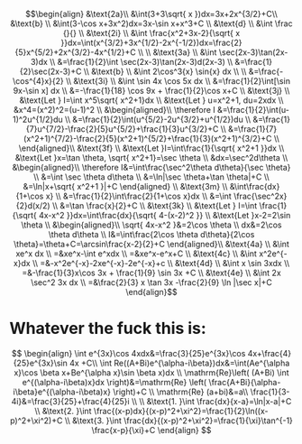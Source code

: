 $$\begin{align}
&\text{2a}\\
&\int(3+3\sqrt{ x })dx=3x+2x^{3/2}+C\\
&\text{b} \\
&\int(3-\cos x+3x^2)dx=3x-\sin x+x^3+C \\
&\text{d} \\
&\int \frac {}{} \\
&\text{2i} \\
&\int \frac{x^2+3x-2}{\sqrt{ x }}dx=\int(x^{3/2}+3x^{1/2}-2x^{-1/2})dx=\frac{2}{5}x^{5/2}+2x^{3/2}-4x^{1/2}+C \\
 \\
&\text{3a} \\
&\int \sec(2x-3)\tan(2x-3)dx \\
&=\frac{1}{2}\int \sec(2x-3)\tan(2x-3)d(2x-3) \\
&=\frac{1}{2}\sec(2x-3)+C \\
&\text{b} \\
&\int 2\cos^3{x} \sin{x} dx \\
 \\
&=\frac{-\cos^{4}x}{2} \\
&\text{3i} \\
&\int \sin 4x \cos 5x dx \\
&=\frac{1}{2}\int[\sin 9x-\sin x] dx \\
&=-\frac{1}{18} \cos 9x + \frac{1}{2}\cos x+C \\
&\text{3j} \\
&\text{Let } I=\int x^5\sqrt{ x^2+1}dx \\
&\text{Let } u=x^2+1, du=2xdx \\
&x^4=(x^2)^2=(u-1)^2 \\
&\begin{aligned}\\
\therefore I &=\frac{1}{2}\int(u-1)^2u^{1/2}du \\
&=\frac{1}{2}\int(u^{5/2}-2u^{3/2}+u^{1/2})du \\
&=\frac{1}{7}u^{7/2}-\frac{2}{5}u^{5/2}+\frac{1}{3}u^{3/2}+C \\
&=\frac{1}{7}(x^2+1)^{7/2}-\frac{2}{5}(x^2+1)^{5/2}+\frac{1}{3}(x^2+1)^{3/2}+C \\
\end{aligned}\\
&\text{3f} \\
&\text{Let }I=\int\frac{1}{\sqrt{ x^2+1 }}dx \\
&\text{Let }x=\tan \theta, \sqrt{ x^2+1}=\sec \theta \\
&dx=\sec^2d\theta \\
&\begin{aligned}\\
\therefore I&=\int\frac{\sec^2\theta d\theta}{\sec \theta} \\
&=\int \sec \theta d\theta \\
&=\ln|\sec \theta+\tan \theta|+C \\
&=\ln|x+\sqrt{ x^2+1 }|+C
\end{aligned} \\
&\text{3m} \\
&\int\frac{dx}{1+\cos x} \\
&=\frac{1}{2}\int\frac{2}{1+\cos x}dx \\
&=\int \frac{\sec^2x}{2}d(x/2) \\
&=\tan \frac{x}{2}+C \\
&\text{3k} \\
&\text{Let } I=\int \frac{1}{\sqrt{ 4x-x^2 }}dx=\int\frac{dx}{\sqrt{ 4-(x-2)^2 }} \\
&\text{Let }x-2=2\sin \theta \\
&\begin{aligned}\\
\sqrt{ 4x-x^2 }&=2\cos \theta \\
dx&=2\cos \theta d\theta \\
I&=\int\frac{2\cos \theta d\theta}{2\cos \theta}=\theta+C=\arcsin\frac{x-2}{2}+C
\end{aligned}\\
&\text{4a} \\
&\int xe^x dx \\
=&xe^x-\int e^xdx \\
=&xe^x-e^x+C \\
&\text{4c} \\
&\int x^2e^{-x}dx \\
=&-x^2e^{-x}-2xe^{-x}-2e^{-x}+c \\
&\text{4d} \\
&\int x \sin 3xdx \\
=&-\frac{1}{3}x\cos 3x + \frac{1}{9} \sin 3x +C \\
&\text{4e} \\
&\int 2x \sec^2 3x dx \\
=&\frac{2}{3} x \tan 3x -\frac{2}{9} \ln |\sec x|+C
\end{align}$$
# Whatever the fuck this is:
$$
\begin{align}
\int e^{3x}\cos 4xdx&=\frac{3}{25}e^{3x}\cos 4x+\frac{4}{25}e^{3x}\sin 4x +C\\
\int Re((A+Bi)e^{\alpha-i\beta})dx&=\int(Ae^{\alpha x}\cos \beta x+Be^{\alpha x}\sin \beta x)dx \\
\mathrm{Re}\left( (A+Bi) \int e^{(\alpha-i\beta)x}dx \right)&=\mathrm{Re} \left( \frac{A+Bi}{\alpha-i\beta}e^{(\alpha-i\beta)x} \right)+C \\
\mathrm{Re} (a+bi)&=a\\
\frac{1}{3-4i}&=\frac{3}{25}+\frac{4}{25}i \\ \\
&\text{1. }\int \frac{dx}{x-a}=\ln|x-a|+C \\
&\text{2. }\int \frac{(x-p)dx}{(x-p)^2+\xi^2}=\frac{1}{2}\ln((x-p)^2+\xi^2)+C \\
 &\text{3. }\int \frac{dx}{(x-p)^2+\xi^2}=\frac{1}{\xi}\tan^{-1} \frac{x-p}{\xi}+C
\end{align}
$$
